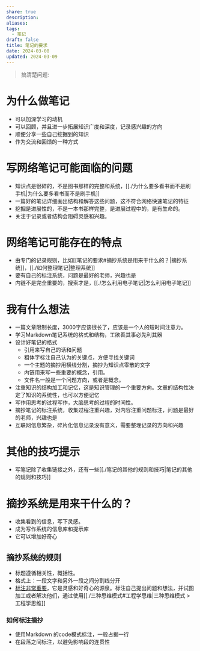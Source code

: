 ```yaml
---
share: true
description: 
aliases: 
tags:
  - 笔记
draft: false
title: 笔记的要求
date: 2024-03-08
updated: 2024-03-09
---
```

>搞清楚问题:

# 为什么做笔记


- 可以加深学习的动机
- 可以回顾，并且进一步拓展知识广度和深度，记录感兴趣的方向
- 顺便分享一些自己挖掘到的知识
- 作为交流和回馈的一种方式

# 写网络笔记可能面临的问题


- 知识点是很碎的，不是图书那样的完整和系统，[[./为什么要多看书而不是刷手机|为什么要多看书而不是刷手机]]
- 一篇好的笔记详细画出结构和解答这些问题，这不符合网络快速笔记的特征
- 挖掘是进展性的，不是一本书那样完整，是进展过程中的，是有生命的。
- 关注于记录或者结构会阻碍灵感和兴趣。

# 网络笔记可能存在的特点


- 由专门的记录规则，比如[[笔记的要求#摘抄系统是用来干什么的？|摘抄系统]]，[[./如何整理笔记|整理系统]]
- 要有自己的标注系统，问题是最好的老师，兴趣也是
- 内链不是完全重要的，搜索才是，[[./怎么利用电子笔记|怎么利用电子笔记]]

# 我有什么想法


- 一篇文章限制长度，3000字应该很长了，应该是一个人的短时间注意力。
- 学习Markdown笔记系统的格式和结构，工欲善其事必先利其器
- 设计好笔记的格式
	- 引用来写自己的话和问题
	- 粗体字标注自己认为的关键点，方便寻找关键词
	- 一个主题的摘抄用横线分割，摘抄为知识点零散的文字
	- 内链用来写一些重要的概念，引用。
	- 文件名一般是一个问题方向，或者是概念。
- 注重知识的结构加工和记忆，这是知识管理的一个重要方向。文章的结构性决定了知识的系统性，也可以方便记忆
- 写作用思考的过程写作，大脑思考的过程的时间性。
- 摘抄笔记的标注系统，收集过程注重兴趣，对内容注重问题标注，问题是最好的老师，兴趣也是
- 互联网信息繁杂，碎片化信息记录没有意义，需要整理记录的方向和兴趣


# 其他的技巧提示
- 写笔记除了收集链接之外，还有一些[[./笔记的其他的规则和技巧|笔记的其他的规则和技巧]]


# 摘抄系统是用来干什么的？


- 收集看到的信息，写下灵感。
- 成为写作系统的信息库和提示库
- 它可以增加好奇心

## 摘抄系统的规则

- 标题遵循相关性，概括性。
- 格式上：一段文字和另外一段之间分割线分开
- <u>标注非常重要</u>，它是灵感和好奇心的源泉。标注自己提出问题和想法，并试图加工或者解决他们，通过使用[[./三种思维模式#工程学思维|三种思维模式 > 工程学思维]]

### 如何标注摘抄
- 使用Markdown 的code模式标注，一般占据一行
- 在段落之间标注，以避免影响段的连贯性


